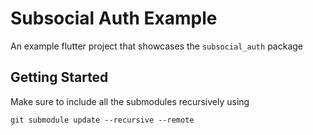 # Subsocial Auth Example

An example flutter project that showcases the `subsocial_auth` package

## Getting Started

Make sure to include all the submodules recursively using
```shell
git submodule update --recursive --remote
```